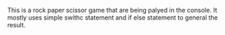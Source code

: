 This is a rock paper scissor game that are being palyed in the console. It mostly uses simple swithc statement and if else statement to general the result.